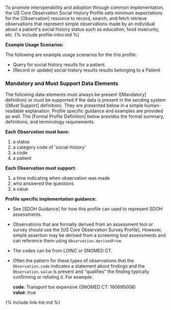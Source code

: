 
﻿<span class="bg-success" markdown="1">To promote interoperability and adoption through common implementation,</span><!-- new-content --> the US Core Observation Social History Profile sets minimum expectations for the [Observation] resource to record, search, and fetch retrieve observations that represent simple observations made by an individual about a patient's social history status such as education, food insecurity, etc.  {% include profile-intro.md %}


**Example Usage Scenarios:**

The following are example usage scenarios for the this profile:

-   Query for social history results for a patient.
-  [Record or update] social history results results belonging to a Patient

### Mandatory and Must Support Data Elements


The following data-elements must always be present ([Mandatory] definition) or must be supported if the data is present in the sending system ([Must Support] definition). They are presented below in a simple human-readable explanation.  Profile specific guidance and examples are provided as well.  The [Formal Profile Definition] below provides the  formal summary, definitions, and  terminology requirements.

**Each Observation must have:**

1. a status
1. a category code of 'social-history'
1. a code
1. a patient

**Each Observation must support:**

1. a time indicating when observation was made
1. who answered the questions
3. a value

**Profile specific implementation guidance:**
- See [SDOH Guidance] for how this profile can used to represent SDOH assessments.
- Observations that are formally derived from an assessment tool or survey should use the [US Core Observation Survey Profile]. However, simple assertion may be derived from a screening tool assessments and can reference them using `Observation.derivedFrom`.
- The codes can be from LOINC or SNOMED CT.
- Often the pattern for these types of observations that the `Observation.code` indicates a statement about findings and the `Observation.value` is present and "qualifies" the finding typically confirming or refuting it. For example:

  **code**: Transport too expensive (SNOMED CT: 160695008)  
  **value**: true

{% include link-list.md %}
